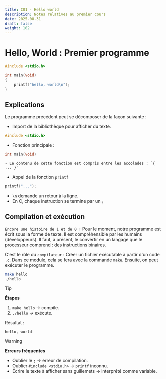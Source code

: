 ```yaml
---
title: C01 - Hello world
description: Notes relatives au premier cours 
date: 2025-08-31
draft: false
weight: 102
---
```


# Hello, World : Premier programme

```c
#include <stdio.h>

int main(void)
{
    printf("hello, world\n");
}
```

## Explications
Le programme précédent peut se décomposer de la façon suivante : 

- Import de la bibliothèque pour afficher du texte.  
```c
#include <stdio.h>
```

- Fonction principale :
```c
int main(void)
```   
    - Le contenu de cette fonction est compris entre les accolades : `{ ... }`  

- Appel de la fonction `printf`
```c
printf("...");  
```   
- `\n` demande un retour à la ligne.  
- En C, chaque instruction se termine par un `;`

## Compilation et exécution
`Encore une histoire de 1 et de 0 !`
Pour le moment, notre programme est écrit sous la forme de texte. Il est compréhensible par les humains (développeurs). Il faut, à présent, le convertir en un langage que le processeur comprend : des instructions binaires.

C'est le rôle du `compilateur` : Créer un fichier exécutable à partir d'un code `.c`. Dans ce module, cela se fera avec la commande `make`. Ensuite, on peut exécuter le programme.
```bash
make hello
./hello
```

> [!tip]  
> **Étapes**  
> 1. `make hello` → compile.  
> 2. `./hello` → exécute.

Résultat :  
```
hello, world
```

> [!warning]  
> **Erreurs fréquentes**  
> 
> - Oublier le `;` → erreur de compilation.  
> - Oublier `#include <stdio.h>` → `printf` inconnu.  
> - Écrire le texte à afficher sans guillemets → interprété comme variable.
